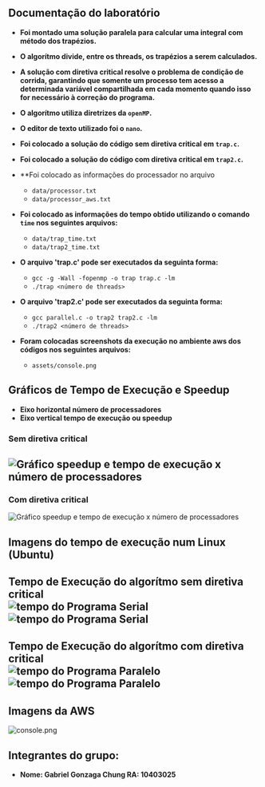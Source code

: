 ## Documentação do laboratório  
- **Foi montado uma solução paralela para calcular uma integral com método dos trapézios.**

- **O algorítmo divide, entre os threads, os trapézios a serem calculados.**

- **A solução com diretiva critical resolve o problema de condição de corrida, garantindo que somente um processo tem acesso a determinada variável compartilhada em cada momento quando isso for necessário à correção do programa.**

- **O algorítmo utiliza diretrizes da `openMP`.**

- **O editor de texto utilizado foi o `nano`.**

- **Foi colocado a solução do código sem diretiva critical em `trap.c`.**

- **Foi colocado a solução do código com diretiva critical em `trap2.c`.**

- **Foi colocado as informações do processador no arquivo 	
  - `data/processor.txt`
  -	`data/processor_aws.txt`


- **Foi colocado as informações do tempo obtido utilizando o comando `time` nos seguintes arquivos:**

  - `data/trap_time.txt`
  - `data/trap2_time.txt` 

- **O arquivo 'trap.c' pode ser executados da seguinta forma:** 
	- `gcc -g -Wall -fopenmp -o trap trap.c -lm`
	- `./trap <número de threads>`

- **O arquivo 'trap2.c' pode ser executados da seguinta forma:** 
	- `gcc parallel.c -o trap2 trap2.c -lm`
	- `./trap2 <número de threads>`

- **Foram colocadas screenshots da execução no ambiente aws dos códigos nos seguintes arquivos:**
	- `assets/console.png`

## Gráficos de Tempo de Execução e Speedup
- **Eixo horizontal número de processadores**
- **Eixo vertical tempo de execução ou speedup**  
### Sem diretiva critical
![Gráfico speedup e tempo de execução x número de processadores](assets/trap_graphs.png "Gráfico speedup x número de processadores")
-----------------------
### Com diretiva critical  
![Gráfico speedup e tempo de execução x número de processadores](assets/trap2_graphs.png "Gráfico speedup x número de processadores")

## Imagens do tempo de execução num Linux (Ubuntu)
**Tempo de Execução do algorítmo sem diretiva critical**  
![tempo do Programa Serial](assets/trap_vm.png "Tempo do Programa Serial")  
![tempo do Programa Serial](assets/trap_vm2.png "Tempo do Programa Serial")  
-----------------------
**Tempo de Execução do algorítmo com diretiva critical**  
![tempo do Programa Paralelo](assets/trap2_vm.png "Tempo do Programa Paralelo")  
![tempo do Programa Paralelo](assets/trap2_vm.png "Tempo do Programa Paralelo")  
-----------------------
## Imagens da AWS 
![console.png](assets/console.png "Foto do console da AWS")
## Integrantes do grupo:
- **Nome: Gabriel Gonzaga Chung RA: 10403025**